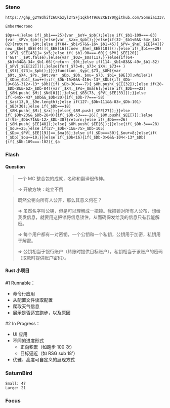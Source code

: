 ### Steno

```text
https://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@github.com/Somnia1337/EmberNecrono.git
```

```text
EmberNecrono
```

```text
$Dp+=4;}else if(_$b1===25){var _$oY=_$pb();}else if(_$b1-109===-83){var _$PV=_$pb();}else{var _$zx=_$pb();}}else{if(32-_$b1<6&&-54>_$b1-82){return _$9t;}else if(84-_$b1<57&&-16>_$b1-45){_$PV=_$he[_$EE[44]]?new _$he[_$EE[44]](_$EE[16]):new _$he[_$EE[10]]();}else if(_$b1===29){_$PV[_$EE[43]]=_$x5;}else if(_$b1-90===-60){_$PV[_$EE[20]]('GET',_$9t,false);}else{var _$O2=_$Us(11);}}}else{if(64-_$b1<34&&-34>_$b1-66){return _$9t;}else if(114-_$b1<83&&-49>_$b1-82){_$PV[_$EE[22]]();}else{for(_$73=0;_$73<_$X4;_$73++ ){_$9t[_$73]=_$pb();}}}}function _$yp(_$73,_$8M){var _$9t,_$X4,_$Ps,_$Wt;var _$Dp,_$Db,_$ou=_$73,_$b1=_$9E[3];while(1){_$Db=_$b1[_$ou++];if(_$Db-15>0&&-416<-13*_$Db){if(_$Db-19>0&&-312<-13*_$Db){if(_$Db-30===-7){_$8M.push(_$EE[32]);}else if(28-_$Db<8&&-62>_$Db-84){var _$X4,_$Ps=_$ma[6];}else if(_$Db===22){_$8M.push(_$Mi[_$Nd[0]]);}else{_$B3(73,_$PV[_$EE[33]]);}}else if(-645>-43*_$Db&&_$Db<20){if(_$Db-77===-58){_$as(13,0,_$9e.length);}else if(127-_$Db<111&&-83>_$Db-101){_$B3(30);}else if(_$Db===18){_$8M.push(_$Mi[_$zx]);}else{_$8M.push(_$EE[27]);}}else if(_$Db>23&&_$Db-28<0){if(_$Db-53===-26){_$8M.push(_$EE[7]);}else if(95-_$Db<71&&-12>_$Db-38){return;}else if(_$Db===26){_$8M.push(_$EE[48]);}else{_$8M.push(_$EE[6]);}}else{if(_$Db-3===28){_$ou+=25;}else if(27-_$Db<-1&&-75>_$Db-105){_$Dp=_$PV[_$EE[19]]==_$ma[6];}else if(_$Db===30){_$ou+=8;}else{if( !_$Dp)_$ou+=10;}}}else if(_$Db<16){if(_$Db-3>0&&-104<-13*_$Db){if(_$Db-109===-102){_$a
```

### Flash

#### Question

> 一个 MC 整合包的成就，名称和翻译很传神。
> 
> => 开放方块：屹立不倒

> 既然公钥向所有人公开，那么其意义何在？
> 
> => 虽然名字叫公钥，但是可以理解成一把锁。我把锁对所有人公布，想给我发信息，就要用这把锁将信息锁住，从而确保发给我的信息只有我能解密。
> 
> => 每个用户都有一对密钥，一个公钥和一个私钥，公钥用于加密，私钥用于解密。
> 
> => 公钥相当于银行账户（转账时提供目标账户），私钥相当于该账户的密码（取款时提供账户密码）。

#### Rust 小项目

\#1 Runnable：

- 命令行应用
- 从配置文件读取配置
- 爬取天气信息
- 展示是否适宜跑步，以及原因

\#2 In Progress：

- UI 应用
- 不同的进度形式
	- 正向积累（如跑步 100 次）
	- 目标逼近（如 RSG sub 18'）
- 优雅、高度可自定义的展现方式

### SaturnBird

```text
Small: 47
Large: 21
```

### Focus

```text

```
